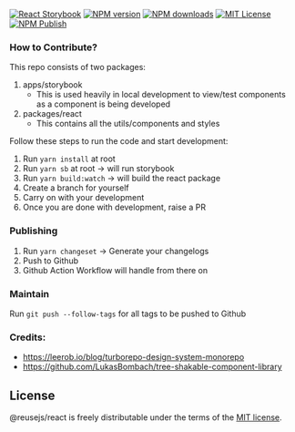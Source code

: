 [![React Storybook][view-storybook-image]][view-storybook-url]
[![NPM version][npm-version-image]][npm-url]
[![NPM downloads][npm-downloads-image]][npm-downloads-url]
[![MIT License][license-image]][license-url]
[![NPM Publish][npm-publish-action-image]][npm-publish-action-url]

### How to Contribute?

This repo consists of two packages:

1. apps/storybook
   - This is used heavily in local development to view/test components as a component is being developed
2. packages/react
   - This contains all the utils/components and styles

Follow these steps to run the code and start development:

1. Run `yarn install` at root
1. Run `yarn sb` at root -> will run storybook
1. Run `yarn build:watch` -> will build the react package
1. Create a branch for yourself
1. Carry on with your development
1. Once you are done with development, raise a PR

### Publishing

1. Run `yarn changeset` -> Generate your changelogs
2. Push to Github
3. Github Action Workflow will handle from there on

### Maintain

Run `git push --follow-tags` for all tags to be pushed to Github

### Credits:

- https://leerob.io/blog/turborepo-design-system-monorepo
- https://github.com/LukasBombach/tree-shakable-component-library

## License

@reusejs/react is freely distributable under the terms of the [MIT license][license-url].

[license-image]: https://img.shields.io/badge/license-MIT-blue.svg?style=flat
[license-url]: LICENSE
[npm-url]: https://npmjs.org/package/@reusejs/react
[npm-version-image]: https://img.shields.io/npm/v/@reusejs/react.svg?style=flat
[npm-downloads-image]: https://img.shields.io/npm/dm/@reusejs/react.svg?style=flat
[npm-downloads-url]: https://npmcharts.com/compare/@reusejs/react?minimal=true
[npm-publish-action-image]: https://github.com/reusejs/react/actions/workflows/release.yml/badge.svg
[npm-publish-action-url]: https://github.com/reusejs/react/actions/workflows/release.yml
[view-storybook-image]: https://img.shields.io/badge/View-Storybook-F59E0B.svg
[view-storybook-url]: https://react.reusejs.org

